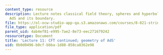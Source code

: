 ```yaml
---
content_type: resource
description: Lecture notes classical field theory, spheres and hyperboloids, and Lorentzian
  AdS and its boundary.
file: https://ol-ocw-studio-app-qa.s3.amazonaws.com/courses/8-821-string-theory-fall-2008/0b0d0496b0cfbbba1d88858ca8362e98_lecture11.pdf
file_type: application/pdf
parent_uid: 4ab4ef81-e995-7ae2-8e73-eec271679242
resourcetype: Document
title: 'Lecture 11: CFT continued; geometry of AdS'
uid: 0b0d0496-b0cf-bbba-1d88-858ca8362e98
---
```

